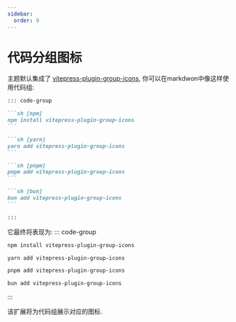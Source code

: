 ```yaml
---
sidebar:
  order: 9
---
```


# 代码分组图标

主题默认集成了 [vitepress-plugin-group-icons](https://github.com/yuyinws/vitepress-plugin-group-icons), 你可以在markdwon中像这样使用代码组:

````md
::: code-group

```sh [npm]
npm install vitepress-plugin-group-icons
```

```sh [yarn]
yarn add vitepress-plugin-group-icons
```

```sh [pnpm]
pnpm add vitepress-plugin-group-icons
```

```sh [bun]
bun add vitepress-plugin-group-icons
```

:::
````

它最终将表现为:
::: code-group

```sh [npm]
npm install vitepress-plugin-group-icons
```

```sh [yarn]
yarn add vitepress-plugin-group-icons
```

```sh [pnpm]
pnpm add vitepress-plugin-group-icons
```

```sh [bun]
bun add vitepress-plugin-group-icons
```

:::

该扩展将为代码组展示对应的图标.
